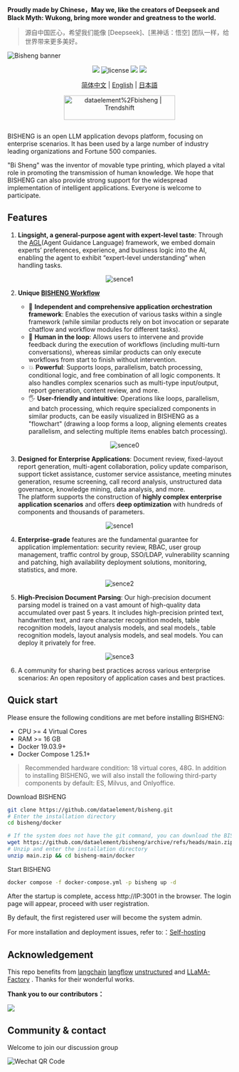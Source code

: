 **Proudly made by Chinese，May we, like the creators of Deepseek and Black Myth: Wukong, bring more wonder and greatness to the world.**

> 源自中国匠心，希望我们能像 [Deepseek]、[黑神话：悟空] 团队一样，给世界带来更多美好。

<img src="https://dataelem.com/bs/face.png" alt="Bisheng banner">

<p align="center">
    <a href="https://dataelem.feishu.cn/wiki/ZxW6wZyAJicX4WkG0NqcWsbynde"><img src="https://img.shields.io/badge/docs-Wiki-brightgreen"></a>
    <img src="https://img.shields.io/github/license/dataelement/bisheng" alt="license"/>
    <a href=""><img src="https://img.shields.io/github/last-commit/dataelement/bisheng"></a>
    <a href="https://star-history.com/#dataelement/bisheng&Timeline"><img src="https://img.shields.io/github/stars/dataelement/bisheng?color=yellow"></a> 
</p>
<p align="center">
  <a href="./README_CN.md">简体中文</a> |
  <a href="./README.md">English</a> |
  <a href="./README_JPN.md">日本語</a>
</p>

<p align="center">
  <a href="https://trendshift.io/repositories/717" target="_blank"><img src="https://trendshift.io/api/badge/repositories/717" alt="dataelement%2Fbisheng | Trendshift" style="width: 250px; height: 55px;" width="250" height="55"/></a>
</p>
<div class="column" align="middle">
  <!-- <a href="https://bisheng.slack.com/join/shared_invite/"> -->
    <!-- <img src="https://img.shields.io/badge/Join-Slack-orange" alt="join-slack"/> -->
  </a>
  <!-- <img src="https://img.shields.io/github/license/bisheng-io/bisheng" alt="license"/> -->
  <!-- <img src="https://img.shields.io/docker/pulls/bisheng-io/bisheng" alt="docker-pull-count" /> -->
</div>


BISHENG is an open LLM application devops platform, focusing on enterprise scenarios. It has been used by a large number of industry leading organizations and Fortune 500 companies.

"Bi Sheng" was the inventor of movable type printing, which played a vital role in promoting the transmission of human knowledge. We hope that BISHENG can also provide strong support for the widespread implementation of intelligent applications. Everyone is welcome to participate.


## Features 
1. **Lingsight, a general-purpose agent with expert-level taste**: Through the [AGL](https://github.com/dataelement/AgentGuidanceLanguage)(Agent Guidance Language) framework, we embed domain experts’ preferences, experience, and business logic into the AI, enabling the agent to exhibit “expert-level understanding” when handling tasks.  
<p align="center"><img src="https://dataelem.com/bs/Linsight.png" alt="sence1"></p>   

2. **Unique [BISHENG Workflow](https://dataelem.feishu.cn/wiki/R7HZwH5ZGiJUDrkHZXicA9pInif)**
   - 🧩 **Independent and comprehensive application orchestration framework**: Enables the execution of various tasks within a single framework (while similar products rely on bot invocation or separate chatflow and workflow modules for different tasks).
   - 🔄 **Human in the loop**: Allows users to intervene and provide feedback during the execution of workflows (including multi-turn conversations), whereas similar products can only execute workflows from start to finish without intervention.
   - 💥 **Powerful**: Supports loops, parallelism, batch processing, conditional logic, and free combination of all logic components. It also handles complex scenarios such as multi-type input/output, report generation, content review, and more.
   - 🖐️ **User-friendly and intuitive**: Operations like loops, parallelism, and batch processing, which require specialized components in similar products, can be easily visualized in BISHENG as a "flowchart" (drawing a loop forms a loop, aligning elements creates parallelism, and selecting multiple items enables batch processing).
   <p align="center"><img src="https://dataelem.com/bs/bisheng_workflow.png" alt="sence0"></p>

3. <b>Designed for Enterprise Applications</b>: Document review, fixed-layout report generation, multi-agent collaboration, policy update comparison, support ticket assistance, customer service assistance, meeting minutes generation, resume screening, call record analysis, unstructured data governance, knowledge mining, data analysis, and more.   
The platform supports the construction of <b>highly complex enterprise application scenarios</b> and offers <b>deep optimization</b> 	with hundreds of components and thousands of parameters.
<p align="center"><img src="https://dataelem.com/bs/chat.png" alt="sence1"></p>

4. <b>Enterprise-grade</b> features are the fundamental guarantee for application implementation: security review, RBAC, user group management, traffic control by group, SSO/LDAP, vulnerability scanning and patching, high availability deployment solutions, monitoring, statistics, and more.
<p align="center"><img src="https://dataelem.com/bs/pro.png" alt="sence2"></p>

5. <b>High-Precision Document Parsing</b>: Our high-precision document parsing model is trained on a vast amount of high-quality data accumulated over past 5 years. It includes high-precision printed text, handwritten text, and rare character recognition models, table recognition models, layout analysis models, and seal models., table recognition models, layout analysis models, and seal models. You can deploy it privately for free.
<p align="center"><img src="https://dataelem.com/bs/ocr.png" alt="sence3"></p>

6. A community for sharing best practices across various enterprise scenarios: An open repository of application cases and best practices.
## Quick start 

Please ensure the following conditions are met before installing BISHENG:
- CPU >= 4 Virtual Cores
- RAM >= 16 GB
- Docker 19.03.9+
- Docker Compose 1.25.1+
> Recommended hardware condition: 18 virtual cores, 48G. In addition to installing BISHENG, we will also install the following third-party components by default: ES, Milvus, and Onlyoffice.

Download BISHENG
```bash
git clone https://github.com/dataelement/bisheng.git
# Enter the installation directory
cd bisheng/docker

# If the system does not have the git command, you can download the BISHENG code as a zip file.
wget https://github.com/dataelement/bisheng/archive/refs/heads/main.zip
# Unzip and enter the installation directory
unzip main.zip && cd bisheng-main/docker
```
Start BISHENG
```bash
docker compose -f docker-compose.yml -p bisheng up -d
```
After the startup is complete, access http://IP:3001 in the browser. The login page will appear, proceed with user registration. 

By default, the first registered user will become the system admin. 

For more installation and deployment issues, refer to:：[Self-hosting](https://dataelem.feishu.cn/wiki/BSCcwKd4Yiot3IkOEC8cxGW7nPc)

## Acknowledgement 
This repo benefits from [langchain](https://github.com/langchain-ai/langchain) [langflow](https://github.com/logspace-ai/langflow) [unstructured](https://github.com/Unstructured-IO/unstructured) and [LLaMA-Factory](https://github.com/hiyouga/LLaMA-Factory) . Thanks for their wonderful works.

<b>Thank you to our contributors：</b>

<a href="https://github.com/dataelement/bisheng/graphs/contributors">
  <img src="https://contrib.rocks/image?repo=dataelement/bisheng" />
</a>



## Community & contact 
Welcome to join our discussion group

<img src="https://www.dataelem.com/nstatic/qrcode.png" alt="Wechat QR Code">


<!--
## Star History

[![Star History Chart](https://api.star-history.com/svg?repos=dataelement/bisheng&type=Date)](https://star-history.com/#dataelement/bisheng&Date)
-->
